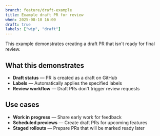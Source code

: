 ```yaml
---
branch: feature/draft-example
title: Example draft PR for review
when: 2025-08-10 16:00
draft: true
labels: ["wip", "draft"]
---
```


This example demonstrates creating a draft PR that isn't ready for final review.

## What this demonstrates

- **Draft status** — PR is created as a draft on GitHub
- **Labels** — Automatically applies the specified labels
- **Review workflow** — Draft PRs don't trigger review requests

## Use cases

- **Work in progress** — Share early work for feedback
- **Scheduled previews** — Create draft PRs for upcoming features
- **Staged rollouts** — Prepare PRs that will be marked ready later

